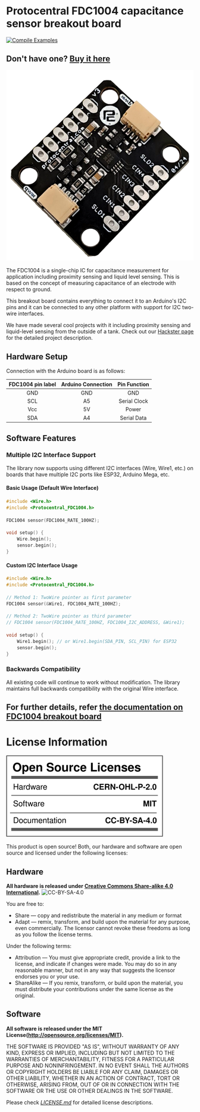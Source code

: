 Protocentral FDC1004 capacitance sensor breakout board
================================
[![Compile Examples](https://github.com/Protocentral/ProtoCentral_fdc1004_breakout/workflows/Compile%20Examples/badge.svg)](https://github.com/Protocentral/ProtoCentral_fdc1004_breakout/actions?workflow=Compile+Examples) 

## Don't have one? [Buy it here](https://protocentral.com/product/protocentral-fdc1004-capacitance-sensor-breakout-board/)

![FDC1004 Breakout](docs/images/fdc1004_brk.jpg) 

The FDC1004 is a single-chip IC for capacitance measurement for application including proximity sensing and liquid level sensing. This is based on the concept of measuring capacitance of an electrode with respect to ground.

This breakout board contains everything to connect it to an Arduino's I2C pins and it can be connected to any other platform with support for I2C two-wire interfaces.

We have made several cool projects with it including proximity sensing and liquid-level sensing from the outside of a tank. Check out our [Hackster page](https://www.hackster.io/team-protocentral/non-contact-capacitive-liquid-level-sensing-using-fdc1004-9333c7) for the detailed project description.

## Hardware Setup
Connection with the Arduino board is as follows:

|FDC1004 pin label| Arduino Connection  |Pin Function      |
 |:-----------------: |:---------------------:|:------------------:|
 | GND                | GND                   |  GND               |
 | SCL                | A5                    |  Serial Clock      |
 | Vcc                | 5V                    |  Power             |
 | SDA                | A4                    |  Serial Data       |

## Software Features

### Multiple I2C Interface Support
The library now supports using different I2C interfaces (Wire, Wire1, etc.) on boards that have multiple I2C ports like ESP32, Arduino Mega, etc.

#### Basic Usage (Default Wire Interface)
```cpp
#include <Wire.h>
#include <Protocentral_FDC1004.h>

FDC1004 sensor(FDC1004_RATE_100HZ);

void setup() {
    Wire.begin();
    sensor.begin();
}
```

#### Custom I2C Interface Usage
```cpp
#include <Wire.h>
#include <Protocentral_FDC1004.h>

// Method 1: TwoWire pointer as first parameter
FDC1004 sensor(&Wire1, FDC1004_RATE_100HZ);

// Method 2: TwoWire pointer as third parameter
// FDC1004 sensor(FDC1004_RATE_100HZ, FDC1004_I2C_ADDRESS, &Wire1);

void setup() {
    Wire1.begin(); // or Wire1.begin(SDA_PIN, SCL_PIN) for ESP32
    sensor.begin();
}
```

### Backwards Compatibility
All existing code will continue to work without modification. The library maintains full backwards compatibility with the original Wire interface.

## For further details, refer [the documentation on FDC1004 breakout board](https://docs.protocentral.com/getting-started-with-FDC1004/)

License Information
===================

![License](license_mark.svg)

This product is open source! Both, our hardware and software are open source and licensed under the following licenses:

Hardware
---------

**All hardware is released under [Creative Commons Share-alike 4.0 International](http://creativecommons.org/licenses/by-sa/4.0/).**
![CC-BY-SA-4.0](https://i.creativecommons.org/l/by-sa/4.0/88x31.png)

You are free to:

* Share — copy and redistribute the material in any medium or format
* Adapt — remix, transform, and build upon the material for any purpose, even commercially.
The licensor cannot revoke these freedoms as long as you follow the license terms.

Under the following terms:

* Attribution — You must give appropriate credit, provide a link to the license, and indicate if changes were made. You may do so in any reasonable manner, but not in any way that suggests the licensor endorses you or your use.
* ShareAlike — If you remix, transform, or build upon the material, you must distribute your contributions under the same license as the original.

Software
--------

**All software is released under the MIT License(http://opensource.org/licenses/MIT).**

THE SOFTWARE IS PROVIDED "AS IS", WITHOUT WARRANTY OF ANY KIND, EXPRESS OR IMPLIED, INCLUDING BUT NOT LIMITED TO THE WARRANTIES OF MERCHANTABILITY, FITNESS FOR A PARTICULAR PURPOSE AND NONINFRINGEMENT. IN NO EVENT SHALL THE AUTHORS OR COPYRIGHT HOLDERS BE LIABLE FOR ANY CLAIM, DAMAGES OR OTHER LIABILITY, WHETHER IN AN ACTION OF CONTRACT, TORT OR OTHERWISE, ARISING FROM, OUT OF OR IN CONNECTION WITH THE SOFTWARE OR THE USE OR OTHER DEALINGS IN THE SOFTWARE.


Please check [*LICENSE.md*](LICENSE.md) for detailed license descriptions.
